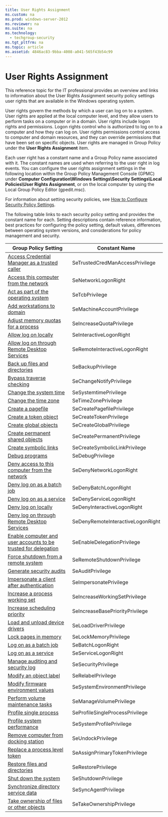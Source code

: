 ```yaml
---
title: User Rights Assignment
ms.custom: na
ms.prod: windows-server-2012
ms.reviewer: na
ms.suite: na
ms.technology: 
  - techgroup-security
ms.tgt_pltfrm: na
ms.topic: article
ms.assetid: 4846ac83-9bba-4008-a041-565f43b54c99
---
```

# User Rights Assignment
This reference topic for the IT professional provides an overview and links to information about the User Rights Assignment security policy settings user rights that are available in the Windows operating system.  
  
User rights govern the methods by which a user can log on to a system. User rights are applied at the local computer level, and they allow users to perform tasks on a computer or in a domain. User rights include logon rights and permissions. Logon rights control who is authorized to log on to a computer and how they can log on. User rights permissions control access to computer and domain resources, and they can override permissions that have been set on specific objects. User rights are managed in Group Policy under the **User Rights Assignment** item.  
  
Each user right has a constant name and a Group Policy name associated with it. The constant names are used when referring to the user right in log events. You can configure the user rights assignment settings in the following location within the Group Policy Management Console \(GPMC\) under **Computer Configuration\\Windows Settings\\Security Settings\\Local Policies\\User Rights Assignment**, or on the local computer by using the Local Group Policy Editor \(gpedit.msc\).  
  
For information about setting security policies, see [How to Configure Security Policy Settings](how-configure-security-policy-settings.md).  
  
The following table links to each security policy setting and provides the constant name for each. Setting descriptions contain reference information, best practices for configuring the policy setting, default values, differences between operating system versions, and considerations for policy management and security.  
  
|Group Policy Setting|Constant Name|  
|------------------------|-----------------|  
|[Access Credential Manager as a trusted caller](access-credential-manager-as-trusted-caller.md)|SeTrustedCredManAccessPrivilege|  
|[Access this computer from the network](access-this-computer-from-network.md)|SeNetworkLogonRight|  
|[Act as part of the operating system](act-as-part-operating-system.md)|SeTcbPrivilege|  
|[Add workstations to domain](add-workstations-domain.md)|SeMachineAccountPrivilege|  
|[Adjust memory quotas for a process](adjust-memory-quotas-process.md)|SeIncreaseQuotaPrivilege|  
|[Allow log on locally](allow-log-locally.md)|SeInteractiveLogonRight|  
|[Allow log on through Remote Desktop Services](allow-log-through-remote-desktop-services.md)|SeRemoteInteractiveLogonRight|  
|[Back up files and directories](back-files-directories.md)|SeBackupPrivilege|  
|[Bypass traverse checking](bypass-traverse-checking.md)|SeChangeNotifyPrivilege|  
|[Change the system time](change-system-time.md)|SeSystemtimePrivilege|  
|[Change the time zone](change-time-zone.md)|SeTimeZonePrivilege|  
|[Create a pagefile](create-pagefile.md)|SeCreatePagefilePrivilege|  
|[Create a token object](create-token-object.md)|SeCreateTokenPrivilege|  
|[Create global objects](create-global-objects.md)|SeCreateGlobalPrivilege|  
|[Create permanent shared objects](create-permanent-shared-objects.md)|SeCreatePermanentPrivilege|  
|[Create symbolic links](create-symbolic-links.md)|SeCreateSymbolicLinkPrivilege|  
|[Debug programs](debug-programs.md)|SeDebugPrivilege|  
|[Deny access to this computer from the network](deny-access-this-computer-from-network.md)|SeDenyNetworkLogonRight|  
|[Deny log on as a batch job](deny-log-as-batch-job.md)|SeDenyBatchLogonRight|  
|[Deny log on as a service](deny-log-as-service.md)|SeDenyServiceLogonRight|  
|[Deny log on locally](deny-log-locally.md)|SeDenyInteractiveLogonRight|  
|[Deny log on through Remote Desktop Services](deny-log-through-remote-desktop-services.md)|SeDenyRemoteInteractiveLogonRight|  
|[Enable computer and user accounts to be trusted for delegation](enable-computer-user-accounts-trusted-delegation.md)|SeEnableDelegationPrivilege|  
|[Force shutdown from a remote system](force-shutdown-from-remote-system.md)|SeRemoteShutdownPrivilege|  
|[Generate security audits](generate-security-audits.md)|SeAuditPrivilege|  
|[Impersonate a client after authentication](impersonate-client-after-authentication.md)|SeImpersonatePrivilege|  
|[Increase a process working set](increase-process-working-set.md)|SeIncreaseWorkingSetPrivilege|  
|[Increase scheduling priority](increase-scheduling-priority.md)|SeIncreaseBasePriorityPrivilege|  
|[Load and unload device drivers](load-unload-device-drivers.md)|SeLoadDriverPrivilege|  
|[Lock pages in memory](lock-pages-memory.md)|SeLockMemoryPrivilege|  
|[Log on as a batch job](log-as-batch-job.md)|SeBatchLogonRight|  
|[Log on as a service](log-as-service.md)|SeServiceLogonRight|  
|[Manage auditing and security log](manage-auditing-security-log.md)|SeSecurityPrivilege|  
|[Modify an object label](modify-object-label.md)|SeRelabelPrivilege|  
|[Modify firmware environment values](modify-firmware-environment-values.md)|SeSystemEnvironmentPrivilege|  
|[Perform volume maintenance tasks](perform-volume-maintenance-tasks.md)|SeManageVolumePrivilege|  
|[Profile single process](profile-single-process.md)|SeProfileSingleProcessPrivilege|  
|[Profile system performance](profile-system-performance.md)|SeSystemProfilePrivilege|  
|[Remove computer from docking station](remove-computer-from-docking-station.md)|SeUndockPrivilege|  
|[Replace a process level token](replace-process-level-token.md)|SeAssignPrimaryTokenPrivilege|  
|[Restore files and directories](restore-files-directories.md)|SeRestorePrivilege|  
|[Shut down the system](shut-down-system.md)|SeShutdownPrivilege|  
|[Synchronize directory service data](synchronize-directory-service-data.md)|SeSyncAgentPrivilege|  
|[Take ownership of files or other objects](take-ownership-files-other-objects.md)|SeTakeOwnershipPrivilege|  
  


